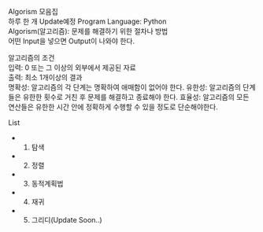 Algorism 모음집   
하루 한 개 Update예정 Program Language: Python   
Algorism(알고리즘): 문제를 해결하기 위한 절차나 방법   
어떤 Input을 넣으면 Output이 나와야 한다.   
   
알고리즘의 조건   
입력: 0 또는 그 이상의 외부에서 제공된 자료   
출력: 최소 1개이상의 결과   
명확성: 알고리즘의 각 단계는 명확하여 애매함이 없어야 한다.
유한성: 알고리즘의 단계들은 유한한 횟수로 거친 후 문제를 해결하고 종료해야 한다.
효율성: 알고리즘의 모든 연산들은 유한한 시간 안에 정확하게 수행할 수 있을 정도로 단순해야한다.
   

List
- 1. 탐색 
- 2. 정렬
- 3. 동적계획법
- 4. 재귀
- 5. 그리디(Update Soon..)